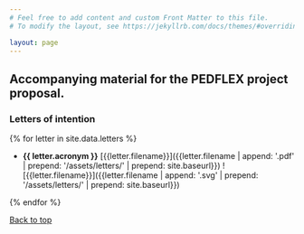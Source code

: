 ```yaml
---
# Feel free to add content and custom Front Matter to this file.
# To modify the layout, see https://jekyllrb.com/docs/themes/#overriding-theme-defaults

layout: page
---
```


## Accompanying material for the PEDFLEX project proposal.

### Letters of intention

{% for letter in site.data.letters %}

- **{{ letter.acronym }}** [{{letter.filename}}]({{letter.filename | append: '.pdf' | prepend: '/assets/letters/' | prepend: site.baseurl}})
  ![{{letter.filename}}]({{letter.filename | append: '.svg' | prepend: '/assets/letters/' | prepend: site.baseurl}})


{% endfor %}

[Back to top](#)
